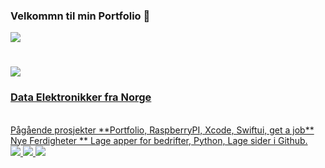 ### Velkommn til min Portfolio 👋

<!--
**Hanskristianlundby/Hanskristianlundby** is a ✨ _special_ ✨ repository because its `Hans.k.lundby.md` (this file) appears on your GitHub profile.

Here are some ideas to get you started:

- 🔭 I’m a project where i can use this for my Portfolio ...
- 🌱 I’m currently learning Rapberry PI and how to build a FPV drone
- 💬 Ask me about anything and i will try to answer as good as i can.
- 📫 How to reach me Phone/Email: 004794243286/Hans.k.lundby@gmail.com
- 😄 Pronouns: HE
- ⚡ Fun fact: Often do i things i don't know anything about. just try to make some juice out of the Lemon's i get. 
-->
<img allign="right" src="https://visitor-badge.laobi.icu/badge?page_id=Hanskristianlundby.Hanskristianlundby"/>

<h1 allign="center">
<a href="https://git.io/typing-svg">
<img src=[![Typing SVG](https://readme-typing-svg.demolab.com/?lines=Hei+Velkommen+til+min+Portfolio!+👋;Jeg+er+Hans+Kristian+Lundby!)](https://git.io/typing-svg)
</a>
</h1>

<h3 allign="center"> Data Elektronikker fra Norge </h3>
<br/>
<div allign="center">
Pågående prosjekter **Portfolio, RaspberryPI, Xcode, Swiftui, get a job**
Nye Ferdigheter ** Lage apper for bedrifter, Python, Lage sider i Github.

</div>
  
<div allign="center">
<a href="mailto:hans.k.lundby@gmail.com">
<img src="https://img.shield.io/badge/gamil-333333?style=for-the-badge&logocolor=red" />
<a href="https://www.linkedin.com/in/lundby-hans-kristian/" />
<img src="https://img.shield.io/badge/linkedIn-007785?style=for-the-badge&logocolor=white" />
<a href="https://github.com/Hanskristianlundby/Hanskristianlundby" />
  <img src=[[https://github.com/Hanskristianlundby/hanskristianlundby/img/Github-mark.png|alt=Github]] />
</a>
</div>


